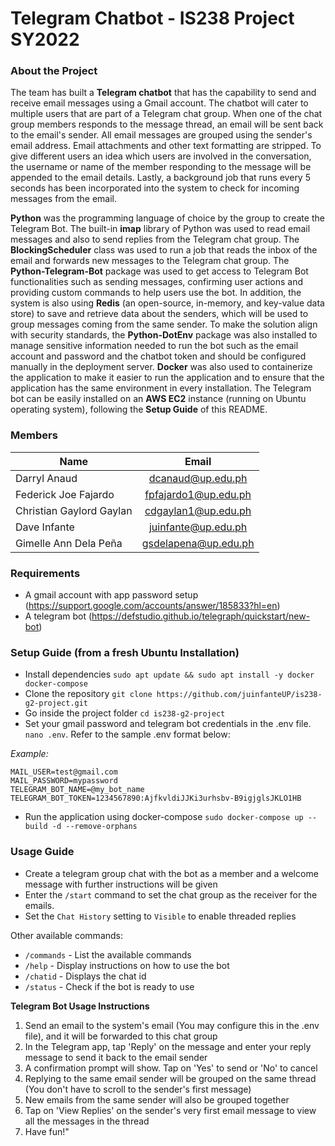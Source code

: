 # Telegram Chatbot - IS238 Project SY2022

### About the Project
The team has built a **Telegram chatbot** that has the capability to send and receive email messages using a Gmail account. The chatbot will cater to multiple users that are part of a Telegram chat group. When one of the chat group members responds to the message thread, an email will be sent back to the email's sender. All email messages are grouped using the sender's email address. Email attachments and other text formatting are stripped. To give different users an idea which users are involved in the conversation, the username or name of the member responding to the message will be appended to the email details. Lastly, a background job that runs every 5 seconds has been incorporated into the system to check for incoming messages from the email.

**Python** was the programming language of choice by the group to create the Telegram Bot. The built-in **imap** library of Python was used to read email messages and also to send replies from the Telegram chat group. The **BlockingScheduler** class was used to run a job that reads the inbox of the email and forwards new messages to the Telegram chat group. The **Python-Telegram-Bot** package was used to get access to Telegram Bot functionalities such as sending messages, confirming user actions and providing custom commands to help users use the bot. In addition, the system is also using **Redis** (an open-source, in-memory, and key-value data store) to save and retrieve data about the senders, which will be used to group messages coming from the same sender. To make the solution align with security standards, the **Python-DotEnv** package was also installed to manage sensitive information needed to run the bot such as the email account and password and the chatbot token and should be configured manually in the deployment server. **Docker** was also used to containerize the application to make it easier to run the application and to ensure that the application has the same environment in every installation. The Telegram bot can be easily installed on an **AWS EC2** instance (running on Ubuntu operating system), following the **Setup Guide** of this README. 


### Members

| Name                          | Email                     |
| -------------                 |:-------------:            |
| Darryl Anaud                  | dcanaud@up.edu.ph         |
| Federick Joe Fajardo          | fpfajardo1@up.edu.ph      |
| Christian Gaylord Gaylan      | cdgaylan1@up.edu.ph       |
| Dave Infante                  | juinfante@up.edu.ph       |
| Gimelle Ann Dela Peña         | gsdelapena@up.edu.ph      |

### Requirements

- A gmail account with app password setup (https://support.google.com/accounts/answer/185833?hl=en)
- A telegram bot (https://defstudio.github.io/telegraph/quickstart/new-bot)

### Setup Guide (from a fresh Ubuntu Installation)

- Install dependencies ```sudo apt update && sudo apt install -y docker docker-compose```
- Clone the repository ```git clone https://github.com/juinfanteUP/is238-g2-project.git```
- Go inside the project folder ```cd is238-g2-project```
- Set your gmail password and telegram bot credentials in the .env file. ```nano .env```. Refer to the sample .env format below:

*Example:*
```
MAIL_USER=test@gmail.com
MAIL_PASSWORD=mypassword
TELEGRAM_BOT_NAME=@my_bot_name
TELEGRAM_BOT_TOKEN=1234567890:AjfkvldiJJKi3urhsbv-B9igjglsJKLO1HB
```

- Run the application using docker-compose ```sudo docker-compose up --build -d --remove-orphans```


### Usage Guide

- Create a telegram group chat with the bot as a member and a welcome message with further instructions will be given
- Enter the `/start` command to set the chat group as the receiver for the emails.
- Set the `Chat History` setting to `Visible` to enable threaded replies

Other available commands:
- `/commands` - List the available commands
- `/help` - Display instructions on how to use the bot
- `/chatid` - Displays the chat id
- `/status` - Check if the bot is ready to use

**Telegram Bot Usage Instructions**

1. Send an email to the system's email (You may configure this in the .env file), and it will be forwarded to this chat group
2. In the Telegram app, tap 'Reply' on the message and enter your reply message to send it back to the email sender
3. A confirmation prompt will show. Tap on 'Yes' to send or 'No' to cancel
4. Replying to the same email sender will be grouped on the same thread (You don't have to scroll to the sender's first message)
5. New emails from the same sender will also be grouped together
6. Tap on 'View Replies' on the sender's very first email message to view all the messages in the thread
7. Have fun!"